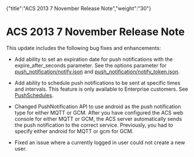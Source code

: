 {"title":"ACS 2013 7 November Release Note","weight":"30"} 

# ACS 2013 7 November Release Note

This update includes the following bug fixes and enhancements:

*   Add ability to set an expiration date for push notifications with the expire\_after\_seconds parameter. See the options parameter for [push\_notification/notify.json](/arrowdb/latest/#!/api/PushNotifications-method-notify) and [push\_notification/notify\_token.json](/arrowdb/latest/#!/api/PushNotifications-method-notify_tokens).
    
*   Add ability to schedule push notifications to be sent at specific times and intervals. This feature is only available to Enterprise customers. See [PushSchedules](/arrowdb/latest/#!/api/PushSchedules).
    
*   Changed PushNotification API to use android as the push notification type for either MQTT or GCM. After you have configured the ACS web console for either MQTT or GCM, the ACS server automatically sends the push notification to the correct service. Previously, you had to specify either android for MQTT or gcm for GCM.
    
*   Fixed an issue where a currently logged in user could not create a new user.